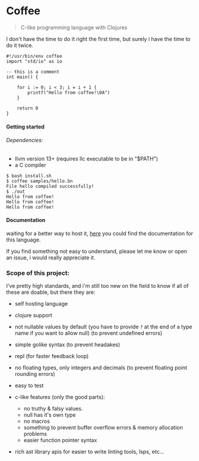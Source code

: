 # Coffee
> C-like programming language with Clojures

I don't have the time to do it right the first time, but surely i have the
time to do it twice.

```
#!/usr/bin/env coffee
import "std/io" as io

-- this is a comment
int main() {

    for i := 0; i < 3; i = i + 1 {
        printf("Hello from coffee!\0A")
    }

    return 0
}
```

#### Getting started
###### Dependencies:
 - llvm version 13+ (requires llc executable to be in "$PATH")
 - a C compiler

```shell
$ bash install.sh
$ coffee samples/hello.bn
File hello compiled successfully!
$ ./out
Hello from coffee!
Hello from coffee!
Hello from coffee!
```


#### Documentation
waiting for a better way to host it, [here](./docs) you could find the documentation
for this language.

If you find something not easy to understand, please let me know or open an issue,
i would really appreciate it.


### Scope of this project:
I've pretty high standards, and i'm still too new on the field to know if all
of these are doable, but there they are:

- self hosting language

- clojure support

- not nullable values by default (you have to provide `?` at the end of a type name if you want to allow null) (to prevent undefined errors)

- simple golike syntax (to prevent headakes)

- repl (for faster feedback loop)

- no floating types, only integers and decimals (to prevent floating point rounding errors)

- easy to test

- c-like features (only the good parts):
    * no truthy & falsy values.
    * null has it's own type
    * no macros
    * something to prevent buffer overflow errors & memory allocation problems
    * easier function pointer syntax

- rich ast library apis for easier to write linting tools, lsps, etc...
